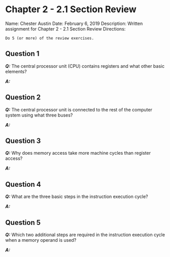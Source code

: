 # Chapter 2 - 2.1 Section Review

Name: Chester Austin
Date: February 6, 2019
Description: Written assignment for Chapter 2 - 2.1 Section Review
Directions:

```text
Do 5 (or more) of the review exercises.
```

## Question 1

***Q:*** The central processor unit (CPU) contains registers and what other basic elements?

***A:*** 

## Question 2

***Q:*** The central processor unit is connected to the rest of the computer system using what three buses?

***A:*** 

## Question 3

***Q:*** Why does memory access take more machine cycles than register access?

***A:*** 

## Question 4

***Q:***  What are the three basic steps in the instruction execution cycle?

***A:*** 

## Question 5

***Q:*** Which two additional steps are required in the instruction execution cycle when a memory operand is used?

***A:*** 